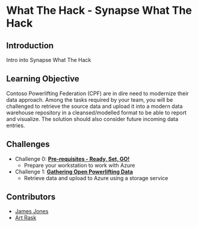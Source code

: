 # What The Hack - Synapse What The Hack

## Introduction

Intro into Synapse What The Hack

## Learning Objective
Contoso Powerlifting Federation (CPF) are in dire need to modernize their data approach. Among the tasks required by your team, you will be challenged to retrieve the source data and upload it into a modern data warehouse repository in a cleansed/modelled format to be able to report and visualize. The solution should also consider future incoming data entries.  

## Challenges
- Challenge 0: **[Pre-requisites - Ready, Set, GO!](Student/00-prereqs.md)**
   - Prepare your workstation to work with Azure
- Challenge 1:  **[Gathering Open Powerlifting Data](Student/01-data-gathering.md)**
   - Retrieve data and upload to Azure using a storage service



## Contributors
- [James Jones](https://github.com/JamJarchitect/)
- [Art Rask](https://github.com/artraskmsft)